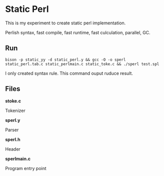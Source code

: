 # Static Perl

This is my experiment to create static perl implementation.

Perlish syntax, fast compile, fast runtime, fast culculation, parallel, GC.

## Run

    bison -p static_yy -d static_perl.y && gcc -O -o sperl static_perl.tab.c static_perlmain.c static_toke.c && ./sperl test.spl

I only created syntax rule. This command ouput ruduce result.

## Files

**stoke.c**

Tokenizer

**sperl.y**

Parser

**sperl.h**

Header

**sperlmain.c**

Program entry point

